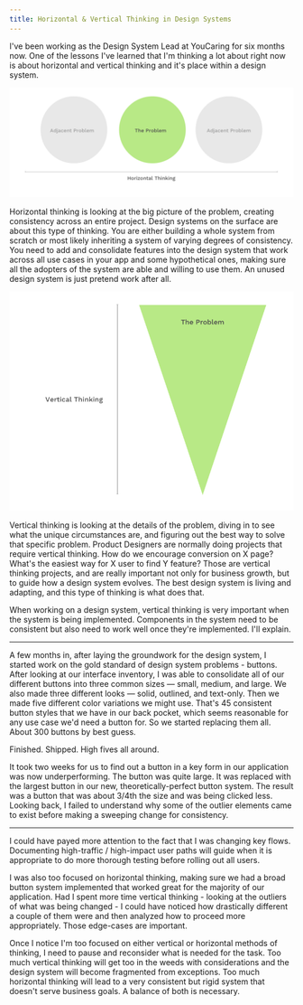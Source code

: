 ```yaml
---
title: Horizontal & Vertical Thinking in Design Systems
---
```


I've been working as the Design System Lead at YouCaring for six months now. One of the lessons I've learned that I'm thinking a lot about right now is about horizontal and vertical thinking and it's place within a design system.

![Horizontal Thinking](horizontal-thinking.png)

Horizontal thinking is looking at the big picture of the problem, creating consistency across an entire project. Design systems on the surface are about this type of thinking. You are either building a whole system from scratch or most likely inheriting a system of varying degrees of consistency. You need to add and consolidate features into the design system that work across all use cases in your app and some hypothetical ones, making sure all the adopters of the system are able and willing to use them. An unused design system is just pretend work after all.

![Vertical Thinking](vertical-thinking.png)

Vertical thinking is looking at the details of the problem, diving in to see what the unique circumstances are, and figuring out the best way to solve that specific problem. Product Designers are normally doing projects that require vertical thinking. How do we encourage conversion on X page? What's the easiest way for X user to find Y feature? Those are vertical thinking projects, and are really important not only for business growth, but to guide how a design system evolves. The best design system is living and adapting, and this type of thinking is what does that.

When working on a design system, vertical thinking is very important when the system is being implemented. Components in the system need to be consistent but also need to work well once they're implemented. I'll explain.

----

A few months in, after laying the groundwork for the design system, I started work on the gold standard of design system problems - buttons. After looking at our interface inventory, I was able to consolidate all of our different buttons into three common sizes &mdash; small, medium, and large. We also made three different looks &mdash; solid, outlined, and text-only. Then we made five different color variations we might use. That's 45 consistent button styles that we have in our back pocket, which seems reasonable for any use case we'd need a button for. So we started replacing them all. About 300 buttons by best guess.

Finished. Shipped. High fives all around.

It took two weeks for us to find out a button in a key form in our application was now underperforming. The button was quite large. It was replaced with the largest button in our new, theoretically-perfect button system. The result was a button that was about 3/4th the size and was being clicked less. Looking back, I failed to understand why some of the outlier elements came to exist before making a sweeping change for consistency.

----

I could have payed more attention to the fact that I was changing key flows. Documenting high-traffic / high-impact user paths will guide when it is appropriate to do more thorough testing before rolling out all users.

I was also too focused on horizontal thinking, making sure we had a broad button system implemented that worked great for the majority of our application. Had I spent more time vertical thinking - looking at the outliers of what was being changed - I could have noticed how drastically different a couple of them were and then analyzed how to proceed more appropriately. Those edge-cases are important.

Once I notice I'm too focused on either vertical or horizontal methods of thinking, I need to pause and reconsider what is needed for the task. Too much vertical thinking will get too in the weeds with considerations and the design system will become fragmented from exceptions. Too much horizontal thinking will lead to a very consistent but rigid system that doesn't serve business goals. A balance of both is necessary.

